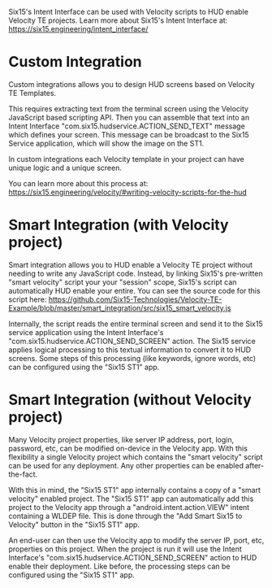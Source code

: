 Six15's Intent Interface can be used with Velocity scripts to HUD enable Velocity TE projects.
Learn more about Six15's Intent Interface at:
https://six15.engineering/intent_interface/

# Custom Integration
Custom integrations allows you to design HUD screens based on Velocity TE Templates.

This requires extracting text from the terminal screen using the Velocity JavaScript based scripting API.
Then you can assemble that text into an Intent Interface "com.six15.hudservice.ACTION_SEND_TEXT" message which defines your screen.
This message can be broadcast to the Six15 Service application, which will show the image on the ST1.

In custom integrations each Velocity template in your project can have unique logic and a unique screen.

You can learn more about this process at:
https://six15.engineering/velocity/#writing-velocity-scripts-for-the-hud

# Smart Integration (with Velocity project)
Smart integration allows you to HUD enable a Velocity TE project without needing to write any JavaScript code. Instead, by linking Six15's pre-written "smart velocity" script your your "session" scope, Six15's script can automatically HUD enable your entire. You can see the source code for this script here:
https://github.com/Six15-Technologies/Velocity-TE-Example/blob/master/smart_integration/src/six15_smart_velocity.js

Internally, the script reads the entire terminal screen and send it to the Six15 service application using the Intent Interface's "com.six15.hudservice.ACTION_SEND_SCREEN" action.
The Six15 service applies logical processing to this textual information to convert it to HUD screens. Some steps of this processing (like keywords, ignore words, etc) can be configured using the "Six15 ST1" app.

# Smart Integration (without Velocity project)
Many Velocity project properties, like server IP address, port, login, password, etc, can be modified on-device in the Velocity app. With this flexibility a single Velocity project which contains the "smart velocity" script can be used for any deployment. Any other properties can be enabled after-the-fact.

With this in mind, the "Six15 ST1" app internally contains a copy of a "smart velocity" enabled project. The "Six15 ST1" app can automatically add this project to the Velocity app through a "android.intent.action.VIEW" intent containing a WLDEP file. This is done through the "Add Smart Six15 to Velocity" button in the "Six15 ST1" app.

An end-user can then use the Velocity app to modify the server IP, port, etc, properties on this project. When the project is run it will use the Intent Interface's "com.six15.hudservice.ACTION_SEND_SCREEN" action to HUD enable their deployment. Like before, the processing steps can be configured using the "Six15 ST1" app.
